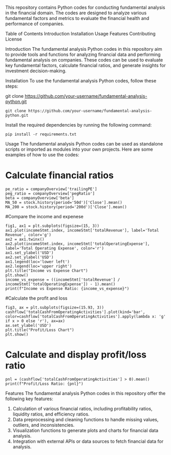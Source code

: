 This repository contains Python codes for conducting fundamental analysis in the financial domain. The codes are designed to analyze various fundamental factors and metrics to evaluate the financial health and performance of companies.

Table of Contents
Introduction
Installation
Usage
Features
Contributing
License

Introduction
The fundamental analysis Python codes in this repository aim to provide tools and functions for analyzing financial data and performing fundamental analysis on companies. These codes can be used to evaluate key fundamental factors, calculate financial ratios, and generate insights for investment decision-making.

Installation
To use the fundamental analysis Python codes, follow these steps:

git clone https://github.com/your-username/fundamental-analysis-python.git
```
git clone https://github.com/your-username/fundamental-analysis-python.git
```

Install the required dependencies by running the following command:
```
pip install -r requirements.txt
```

Usage
The fundamental analysis Python codes can be used as standalone scripts or imported as modules into your own projects. Here are some examples of how to use the codes:

# Calculate financial ratios
```
pe_ratio = companyOverview['trailingPE']
peg_ratio = companyOverview['pegRatio']
beta = companyOverview['beta']
MA_50 = stock.history(period='50d')['Close'].mean()
MA_200 = stock.history(period='200d')['Close'].mean()
```

#Compare the income and expenese
```
fig1, ax1 = plt.subplots(figsize=(15, 3))
ax1.plot(incomeStmt.index, incomeStmt['totalRevenue'], label='Total Revenue', color='g')
ax2 = ax1.twinx()
ax2.plot(incomeStmt.index, incomeStmt['totalOperatingExpense'], label='Total Operating Expense', color='r')
ax1.set_ylabel('USD')
ax2.set_ylabel('USD')
ax1.legend(loc='lower left')
ax2.legend(loc='upper right')
plt.title("Income vs Expense Chart")
plt.show()
income_vs_expense = ((incomeStmt['totalRevenue'] / incomeStmt['totalOperatingExpense']) - 1).mean()
print(f"Income vs Expense Ratio: {income_vs_expense}")
```

#Calculate the profit and loss
```
fig3, ax = plt.subplots(figsize=(15.93, 3))
cashflow['totalCashFromOperatingActivities'].plot(kind='bar', color=cashflow['totalCashFromOperatingActivities'].apply(lambda x: 'g' if x > 0 else 'r'), ax=ax)
ax.set_ylabel('USD')
plt.title("Profit/Loss Chart")
plt.show()
```

# Calculate and display profit/loss ratio
```
pnl = (cashflow['totalCashFromOperatingActivities'] > 0).mean()
print(f"Profit/Loss Ratio: {pnl}")
```

Features
The fundamental analysis Python codes in this repository offer the following key features:

1. Calculation of various financial ratios, including profitability ratios, liquidity ratios, and efficiency ratios.
2. Data preprocessing and cleaning functions to handle missing values, outliers, and inconsistencies.
3. Visualization functions to generate plots and charts for financial data analysis.
4. Integration with external APIs or data sources to fetch financial data for analysis.


